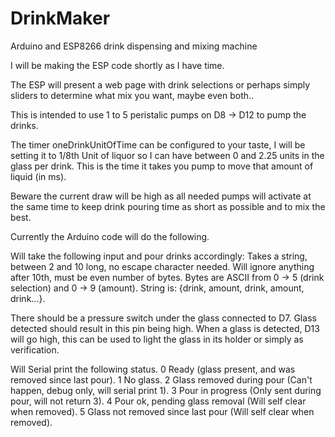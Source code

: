 # DrinkMaker
Arduino and ESP8266 drink dispensing and mixing machine

I will be making the ESP code shortly as I have time.

The ESP will present a web page with drink selections or perhaps simply sliders to determine what mix you want, maybe even both..

This is intended to use 1 to 5 peristalic pumps on D8 -> D12 to pump the drinks.

The timer oneDrinkUnitOfTime can be configured to your taste, I will be setting it to 1/8th Unit of liquor so I can have between 0 and 2.25 units in the glass per drink. This is the time it takes you pump to move that amount of liquid (in ms).

Beware the current draw will be high as all needed pumps will activate at the same time to keep drink pouring time as short as possible and to mix the best.

Currently the Arduino code will do the following.

Will take the following input and pour drinks accordingly:
Takes a string, between 2 and 10 long, no escape character needed.
Will ignore anything after 10th, must be even number of bytes.
Bytes are ASCII from 0 -> 5 (drink selection) and 0 -> 9 (amount).
String is: {drink, amount, drink, amount, drink...}.

There should be a pressure switch under the glass connected to D7.
Glass detected should result in this pin being high.
When a glass is detected, D13 will go high, this can be used to
light the glass in its holder or simply as verification.

Will Serial print the following status.
0 Ready (glass present, and was removed since last pour).
1 No glass.
2 Glass removed during pour (Can't happen, debug only, will serial print 1).
3 Pour in progress (Only sent during pour, will not return 3).
4 Pour ok, pending glass removal (Will self clear when removed).
5 Glass not removed since last pour (Will self clear when removed).
